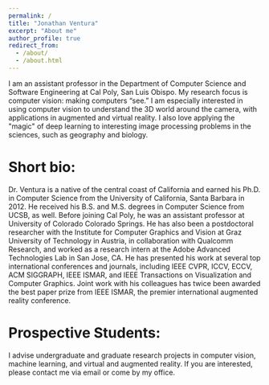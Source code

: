 ```yaml
---
permalink: /
title: "Jonathan Ventura"
excerpt: "About me"
author_profile: true
redirect_from: 
  - /about/
  - /about.html
---
```


I am an assistant professor in the Department of Computer Science and Software Engineering at Cal Poly, San Luis Obispo. My research focus is computer vision: making computers “see.” I am especially interested in using computer vision to understand the 3D world around the camera, with applications in augmented and virtual reality. I also love applying the "magic" of deep learning to interesting image processing problems in the sciences, such as geography and biology.

Short bio:
===

Dr. Ventura is a native of the central coast of California and earned his Ph.D. in Computer Science from the University of California, Santa Barbara in 2012. He received his B.S. and M.S. degrees in Computer Science from UCSB, as well. Before joining Cal Poly, he was an assistant professor at University of Colorado Colorado Springs. He has also been a postdoctoral researcher with the Institute for Computer Graphics and Vision at Graz University of Technology in Austria, in collaboration with Qualcomm Research, and worked as a research intern at the Adobe Advanced Technologies Lab in San Jose, CA. He has presented his work at several top international conferences and journals, including IEEE CVPR, ICCV, ECCV, ACM SIGGRAPH, IEEE ISMAR, and IEEE Transactions on Visualization and Computer Graphics. Joint work with his colleagues has twice been awarded the best paper prize from IEEE ISMAR, the premier international augmented reality conference.

Prospective Students:
===

I advise undergraduate and graduate research projects in computer vision, machine learning, and virtual and augmented reality. If you are interested, please contact me via email or come by my office.

